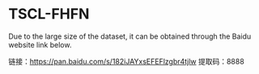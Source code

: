 # TSCL-FHFN
Due to the large size of the dataset, it can be obtained through the Baidu website link below.

链接：https://pan.baidu.com/s/182iJAYxsEFEFlzgbr4tjlw 
提取码：8888 
